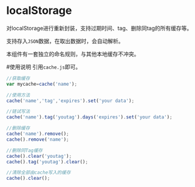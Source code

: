 # localStorage
对localStorage进行重新封装，支持过期时间、tag、删除同tag的所有缓存等。

支持存入`JSON`数据，在取出数据时，会自动解析。

本组件有一套独立的命名规则，与其他本地缓存不冲突。

#使用说明
引用`cache.js`即可。

```javascript
//获取缓存
var mycache=cache('name');

//使用方法
cache('name','tag','expires').set('your data');

//链试写法
cache('name').tag('youtag').days('expires').set('your data');

//删除缓存
cache('name').remove();
cache().remove('name');

//删除同Tag缓存
cache().clear('youtag');
cache().tag('youtag').clear();

//清除全部由cache写入的缓存
cache().clear();
```


